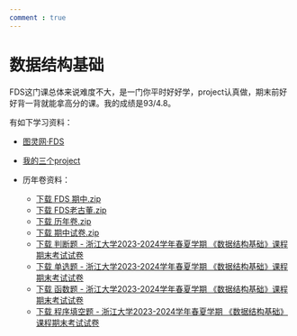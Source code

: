 ```yaml
---
comment : true
---
```


# 数据结构基础

FDS这门课总体来说难度不大，是一门你平时好好学，project认真做，期末前好好背一背就能拿高分的课。我的成绩是93/4.8。

有如下学习资料：

* [图灵网·FDS](https://zju-turing.github.io/TuringCourses/major_basic/data_structure/)

* [我的三个project](https://github.com/wildfire322/ZJU-FDS-Project2024)

* 历年卷资料：
    * <a href="https://starstone3.github.io/docs/smaterials/FDS 期中.zip" download="FDS 期中.zip">下载 FDS 期中.zip</a> 
    * <a href="https://starstone3.github.io/docs/smaterials/FDS老古董.zip" download="FDS老古董.zip">下载 FDS老古董.zip</a> 
    *  <a href="https://starstone3.github.io/docs/smaterials/历年卷.zip" download="历年卷.zip">下载 历年卷.zip</a> 
    * <a href="https://starstone3.github.io/docs/smaterials/期中试卷.zip" download="期中试卷.zip">下载 期中试卷.zip</a>
    * <a href="https://starstone3.github.io/docs/smaterials/判断题 - 浙江大学2023-2024学年春夏学期 《数据结构基础》课程期末考试试卷.pdf" download="判断题 - 浙江大学2023-2024学年春夏学期 《数据结构基础》课程期末考试试卷.pdf">下载 判断题 - 浙江大学2023-2024学年春夏学期 《数据结构基础》课程期末考试试卷</a>
    * <a href="https://starstone3.github.io/docs/smaterials/单选题 - 浙江大学2023-2024学年春夏学期 《数据结构基础》课程期末考试试卷.pdf" download="单选题 - 浙江大学2023-2024学年春夏学期 《数据结构基础》课程期末考试试卷.pdf">下载 单选题 - 浙江大学2023-2024学年春夏学期 《数据结构基础》课程期末考试试卷</a>
    * <a href="https://starstone3.github.io/docs/smaterials/6-1-1 Height of Binary Search Tree - 浙江大学2023-2024学年春夏学期 《数据结构基础》课程期末考试试卷.pdf" download="6-1-1 Height of Binary Search Tree - 浙江大学2023-2024学年春夏学期 《数据结构基础》课程期末考试试卷.pdf">下载 函数题 - 浙江大学2023-2024学年春夏学期 《数据结构基础》课程期末考试试卷</a>
    * <a href="https://starstone3.github.io/docs/smaterials/程序填空题 - 浙江大学2023-2024学年春夏学期 《数据结构基础》课程期末考试试卷.pdf" download="程序填空题 - 浙江大学2023-2024学年春夏学期 《数据结构基础》课程期末考试试卷.pdf">下载 程序填空题 - 浙江大学2023-2024学年春夏学期 《数据结构基础》课程期末考试试卷</a>